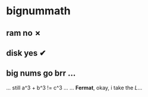# bignummath
ram no ✗
---
disk yes ✔
---
big nums go brr ...
---

... still a^3 + b^3 != c^3 ...
... **Fermat**, okay, i take the _L_...
